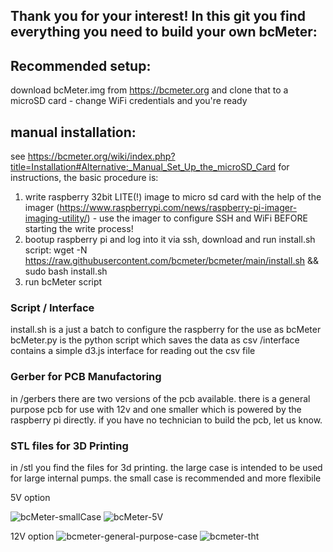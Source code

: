 ## Thank you for your interest! In this git you find everything you need to build your own bcMeter:


## Recommended setup:
download bcMeter.img from https://bcmeter.org and clone that to a microSD card - change WiFi credentials and you're ready

## manual installation:

see https://bcmeter.org/wiki/index.php?title=Installation#Alternative:_Manual_Set_Up_the_microSD_Card for instructions, the basic procedure is:

1. write raspberry 32bit  LITE(!) image to micro sd card with the help of the imager (https://www.raspberrypi.com/news/raspberry-pi-imager-imaging-utility/) - use the imager to configure SSH and WiFi BEFORE starting the write process!
2. bootup raspberry pi and log into it via ssh, download and run install.sh script: 
wget -N https://raw.githubusercontent.com/bcmeter/bcmeter/main/install.sh && sudo bash install.sh
3. run bcMeter script 


### Script / Interface

install.sh is a just a batch to configure the raspberry for the use as bcMeter
bcMeter.py is the python script which saves the data as csv
/interface contains a simple d3.js interface for reading out the csv file



### Gerber for PCB Manufactoring

in /gerbers there are two versions of the pcb available. there is a general purpose pcb for use with 12v and one smaller which is powered by the raspberry pi directly. 
if you have no technician to build the pcb, let us know. 

### STL files for 3D Printing

in /stl you find the files for 3d printing. the large case is intended to be used for large internal pumps. the small case is recommended and more flexibile


5V option

![bcMeter-smallCase](https://user-images.githubusercontent.com/87074315/152612250-c9c2e578-1b18-46d1-ad44-5a189bbf04da.png)
![bcMeter-5V](https://user-images.githubusercontent.com/87074315/152612590-75ef60a8-828f-4d69-82bb-b6b03c55a555.png)

12V option
![bcmeter-general-purpose-case](https://user-images.githubusercontent.com/87074315/124761546-3413be00-df32-11eb-8138-fc08c174cbb7.jpg)
![bcmeter-tht](https://user-images.githubusercontent.com/87074315/124761537-337b2780-df32-11eb-83bd-753e4972f371.jpg)
